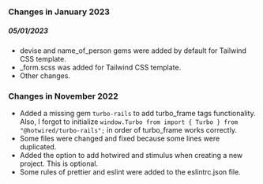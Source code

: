 ### Changes in January 2023

##### 05/01/2023
- devise and name_of_person gems were added by default for Tailwind CSS template.
- _form.scss was added for Tailwind CSS template.
- Other changes.

### Changes in November 2022

- Added a missing gem `turbo-rails` to add turbo_frame tags functionality. Also, I forgot to initialize `window.Turbo from import { Turbo } from "@hotwired/turbo-rails";` in order of turbo_frame works correctly. 
- Some files were changed and fixed because some lines were duplicated.
- Added the option to add hotwired and stimulus when creating a new project. This is optional.
- Some rules of prettier and eslint were added to the eslintrc.json file.